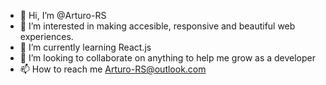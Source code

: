 - 👋 Hi, I’m @Arturo-RS
- 👀 I’m interested in making accesible, responsive and beautiful web experiences.
- 🌱 I’m currently learning React.js
- 💞️ I’m looking to collaborate on anything to help me grow as a developer
- 📫 How to reach me Arturo-RS@outlook.com

<!---
CarneAsadude/CarneAsadude is a ✨ special ✨ repository because its `README.md` (this file) appears on your GitHub profile.
You can click the Preview link to take a look at your changes.
--->
